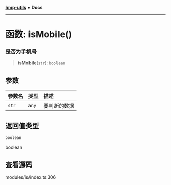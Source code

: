 [**hmp-utils**](../README.md) • **Docs**

***

# 函数: isMobile()

### 是否为手机号

> **isMobile**(`str`): `boolean`

## 参数

| 参数名 | 类型 | 描述 |
| :------ | :------ | :------ |
| `str` | `any` | 要判断的数据 |

## 返回值类型

`boolean`

boolean

## 查看源码

modules/is/index.ts:306
